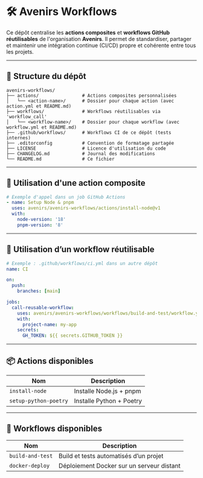 # 🛠️ Avenirs Workflows

Ce dépôt centralise les **actions composites** et **workflows GitHub réutilisables** de l'organisation **Avenirs**.
Il permet de standardiser, partager et maintenir une intégration continue (CI/CD) propre et cohérente entre tous les projets.

---

## 📁 Structure du dépôt

```
avenirs-workflows/
├── actions/                # Actions composites personnalisées
│   └── <action-name>/      # Dossier pour chaque action (avec action.yml et README.md)
├── workflows/              # Workflows réutilisables via 'workflow_call'
│   └── <workflow-name>/    # Dossier pour chaque workflow (avec workflow.yml et README.md)
├── .github/workflows/      # Workflows CI de ce dépôt (tests internes)
├── .editorconfig           # Convention de formatage partagée
├── LICENSE                 # Licence d'utilisation du code
├── CHANGELOG.md            # Journal des modifications
└── README.md               # Ce fichier
```

---

## 🔁 Utilisation d'une action composite

```yaml
# Exemple d'appel dans un job GitHub Actions
- name: Setup Node & pnpm
  uses: avenirs/avenirs-workflows/actions/install-node@v1
  with:
    node-version: '18'
    pnpm-version: '8'
```

---

## 🔁 Utilisation d’un workflow réutilisable

```yaml
# Exemple : .github/workflows/ci.yml dans un autre dépôt
name: CI

on:
  push:
    branches: [main]

jobs:
  call-reusable-workflow:
    uses: avenirs/avenirs-workflows/workflows/build-and-test/workflow.yml@v1
    with:
      project-name: my-app
    secrets:
      GH_TOKEN: ${{ secrets.GITHUB_TOKEN }}
```

---

## 📦 Actions disponibles

| Nom                            | Description                                   |
|--------------------------------|-----------------------------------------------|
| `install-node`                 | Installe Node.js + pnpm                      |
| `setup-python-poetry`         | Installe Python + Poetry                     |

---

## 🧩 Workflows disponibles

| Nom              | Description                                    |
|------------------|------------------------------------------------|
| `build-and-test` | Build et tests automatisés d’un projet         |
| `docker-deploy`  | Déploiement Docker sur un serveur distant      |


